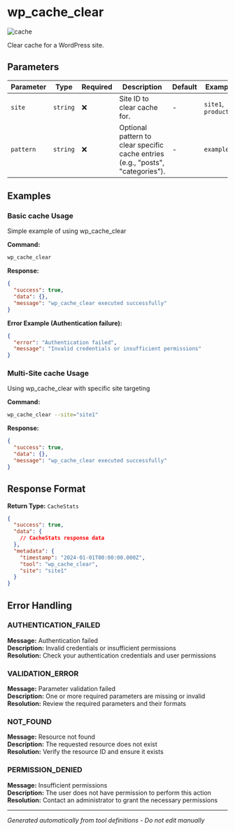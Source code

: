 # wp_cache_clear

![cache](https://img.shields.io/badge/category-cache-grey)

Clear cache for a WordPress site.

## Parameters

| Parameter | Type     | Required | Description                                                                     | Default | Examples              |
| --------- | -------- | -------- | ------------------------------------------------------------------------------- | ------- | --------------------- |
| `site`    | `string` | ❌       | Site ID to clear cache for.                                                     | -       | `site1`, `production` |
| `pattern` | `string` | ❌       | Optional pattern to clear specific cache entries (e.g., "posts", "categories"). | -       | `example`             |

## Examples

### Basic cache Usage

Simple example of using wp_cache_clear

**Command:**

```bash
wp_cache_clear
```

**Response:**

```json
{
  "success": true,
  "data": {},
  "message": "wp_cache_clear executed successfully"
}
```

**Error Example (Authentication failure):**

```json
{
  "error": "Authentication failed",
  "message": "Invalid credentials or insufficient permissions"
}
```

### Multi-Site cache Usage

Using wp_cache_clear with specific site targeting

**Command:**

```bash
wp_cache_clear --site="site1"
```

**Response:**

```json
{
  "success": true,
  "data": {},
  "message": "wp_cache_clear executed successfully"
}
```

## Response Format

**Return Type:** `CacheStats`

```json
{
  "success": true,
  "data": {
    // CacheStats response data
  },
  "metadata": {
    "timestamp": "2024-01-01T00:00:00.000Z",
    "tool": "wp_cache_clear",
    "site": "site1"
  }
}
```

## Error Handling

### AUTHENTICATION_FAILED

**Message:** Authentication failed  
**Description:** Invalid credentials or insufficient permissions  
**Resolution:** Check your authentication credentials and user permissions

### VALIDATION_ERROR

**Message:** Parameter validation failed  
**Description:** One or more required parameters are missing or invalid  
**Resolution:** Review the required parameters and their formats

### NOT_FOUND

**Message:** Resource not found  
**Description:** The requested resource does not exist  
**Resolution:** Verify the resource ID and ensure it exists

### PERMISSION_DENIED

**Message:** Insufficient permissions  
**Description:** The user does not have permission to perform this action  
**Resolution:** Contact an administrator to grant the necessary permissions

---

_Generated automatically from tool definitions - Do not edit manually_
